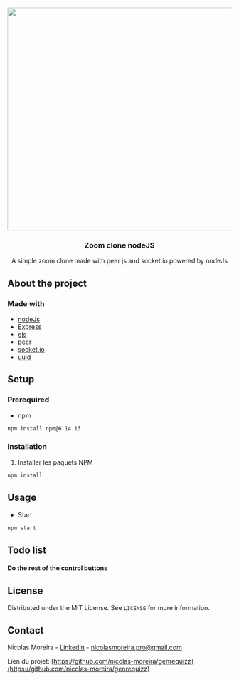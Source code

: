 
<!-- PROJECT LOGO -->
<br />
<p align="center">
  <a href="https://www.dckap.com/blog/wp-content/uploads/2020/05/zoom-conference-blog-featured-image-1.png">
    <img src="https://www.dckap.com/blog/wp-content/uploads/2020/05/zoom-conference-blog-featured-image-1.png" alt="Logo" width="1024" height="500">
  </a>

  <h3 align="center">Zoom clone nodeJS</h3>

  <p align="center">
    A simple zoom clone made with peer js and socket.io powered by nodeJs 
</p>


<!-- ABOUT THE PROJECT -->
## About the project
### Made with

* [nodeJs](https://nodejs.org/)
* [Express](https://expressjs.com/)
* [ejs](https://ejs.co/)
* [peer](https://https://peerjs.com)
* [socket.io](https://socket.io/)
* [uuid](https://www.npmjs.com/package/uuid)



## Setup


### Prerequired

* npm
```sh
npm install npm@6.14.13
```

### Installation

1. Installer les paquets NPM
```sh
npm install
```

## Usage

* Start
```sh
npm start
```

## Todo list

#### Do the rest of the control buttons

## License

Distributed under the MIT License. See `LICENSE` for more information.

<!-- CONTACT -->
## Contact

Nicolas Moreira - [Linkedin](https://www.linkedin.com/in/nicolas-o-moreira/) - nicolasmoreira.pro@gmail.com

Lien du projet: [https://github.com/nicolas-moreira/genrequizz](https://github.com/nicolas-moreira/genrequizz)
